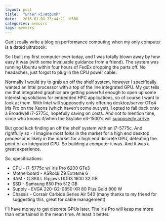 ```yaml
---
layout: post
title:  "Enter Rivetpunk"
date:   2016-01-08 23:44:21 -0500
categories: memoirs
tags: memoirs
---
```


Can't really write a blog on performance computing when my only computer is a dated ultrabook.

So I built my first computer ever today, and I was totally blown away by how easy it was (with some invaluable guidance from a friend). The system was running Ubuntu within four hours of FedEx dropping the parts off. No headaches, just forgot to plug in the CPU power cable.

Normally I would try to grab an off the shelf system, however I specifically wanted an Intel processor with a top of the line integrated GPU. My gut tells me that integrated graphics are getting powerful enough to open up some interesting solutions for embedded HPC applications, so of course I want to look at them.  With Intel will supposedly only offering desktop/server GTe4 Iris Pro on the Xeons (which haven't come out yet), I opted to fall back onto a Broadwell i7-5775c, hopefully saving on costs. And not to mention time, since who knows if/when the Skylake e3-1500's will [supposedly arrive](http://wccftech.com/intel-skylake-xeon-e31200-v5-xeon-e31500-v5-cpu-lineup-detailed-powering-1s-workstation-platform/).         

But good luck finding an off the shelf system with an i7-5775c. And rightfully so - I imagine most folks in the market for a high end desktop processor is likely in the market for a high end discrete GPU, defeating the point of an integrated GPU. So building a computer it was. And it was a great experience.

So, specifications:

* CPU - i7-5775c w/ Iris Pro 6200 GTe3
* Motherboard - ASRock Z9 Extreme 6
* RAM - G.SKILL Ripjaws DDR3 1600 32 GB
* SSD - Samsung 850 Pro 512 GB
* Supply - EVGA 220-G2-0850-XR 80 Plus Gold 800 W
* Chassis - Corsair Carbide Series Air 540 (many thanks to my friend for suggesting this, great for cable management)

I'll have money to get discrete GPUs later. The Iris Pro will keep me more than entertained in the mean time. At least it better.

